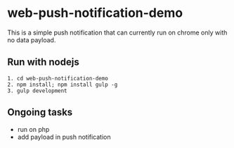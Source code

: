 # web-push-notification-demo
This is a simple push notification that can currently run on chrome only with no data payload. 
## Run with nodejs
```1. cd web-push-notification-demo  ```  
```2. npm install; npm install gulp -g```  
```3. gulp development```

## Ongoing tasks
- run on php
- add payload in push notification
